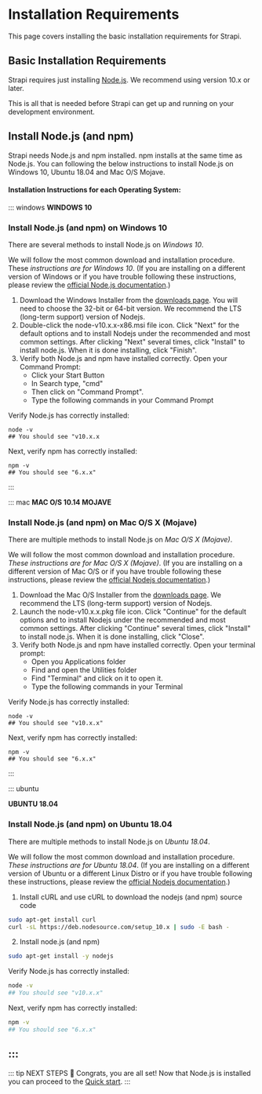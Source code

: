 # Installation Requirements

This page covers installing the basic installation requirements for Strapi.

## Basic Installation Requirements

Strapi requires just installing [Node.js](https://nodejs.org). We recommend using version 10.x or later.

This is all that is needed before Strapi can get up and running on your development environment.

## Install Node.js (and npm)

Strapi needs Node.js and npm installed. npm installs at the same time as Node.js. You can following the below instructions to install Node.js on Windows 10, Ubuntu 18.04 and Mac O/S Mojave.

#### Installation Instructions for each Operating System:

::: windows
**WINDOWS 10**

### Install Node.js (and npm) on Windows 10

There are several methods to install Node.js on _Windows 10_.

We will follow the most common download and installation procedure. These _instructions are for Windows 10_. (If you are installing on a different version of Windows or if you have trouble following these instructions, please review the [official Node.js documentation](https://nodejs.org/en/docs/).)

1. Download the Windows Installer from the [downloads page](https://nodejs.org/en/download/). You will need to choose the 32-bit or 64-bit version. We recommend the LTS (long-term support) version of Nodejs.
2. Double-click the node-v10.x.x-x86.msi file icon. Click "Next" for the default options and to install Nodejs under the recommended and most common settings. After clicking "Next" several times, click "Install" to install node.js. When it is done installing, click "Finish".
3. Verify both Node.js and npm have installed correctly. Open your Command Prompt:
   - Click your Start Button
   - In Search type, "cmd"
   - Then click on "Command Prompt".
   - Type the following commands in your Command Prompt

Verify Node.js has correctly installed:

```shell
node -v
## You should see "v10.x.x
```

Next, verify npm has correctly installed:

```shell
npm -v
## You should see "6.x.x"
```

:::

::: mac
**MAC O/S 10.14 MOJAVE**

### Install Node.js (and npm) on Mac O/S X (Mojave)

There are multiple methods to install Node.js on _Mac O/S X (Mojave)_.

We will follow the most common download and installation procedure. _These instructions are for Mac O/S X (Mojave)_. (If you are installing on a different version of Mac O/S or if you have trouble following these instructions, please review the [official Nodejs documentation](https://nodejs.org/en/docs/).)

1. Download the Mac O/S Installer from the [downloads page](https://nodejs.org/en/download/). We recommend the LTS (long-term support) version of Nodejs.
2. Launch the node-v10.x.x.pkg file icon. Click "Continue" for the default options and to install Nodejs under the recommended and most common settings. After clicking "Continue" several times, click "Install" to install node.js. When it is done installing, click "Close".
3. Verify both Node.js and npm have installed correctly. Open your terminal prompt:
   - Open you Applications folder
   - Find and open the Utilities folder
   - Find "Terminal" and click on it to open it.
   - Type the following commands in your Terminal

Verify Node.js has correctly installed:

```terminal
node -v
## You should see "v10.x.x"
```

Next, verify npm has correctly installed:

```terminal
npm -v
## You should see "6.x.x"
```

:::

::: ubuntu

**UBUNTU 18.04**

### Install Node.js (and npm) on Ubuntu 18.04

There are multiple methods to install Node.js on _Ubuntu 18.04_.

We will follow the most common download and installation procedure. _These instructions are for Ubuntu 18.04_. (If you are installing on a different version of Ubuntu or a different Linux Distro or if you have trouble following these instructions, please review the [official Nodejs documentation](https://nodejs.org/en/docs/).)

1. Install cURL and use cURL to download the nodejs (and npm) source code

```bash
sudo apt-get install curl
curl -sL https://deb.nodesource.com/setup_10.x | sudo -E bash -
```

2. Install node.js (and npm)

```bash
sudo apt-get install -y nodejs
```

Verify Node.js has correctly installed:

```bash
node -v
## You should see "v10.x.x"
```

Next, verify npm has correctly installed:

```bash
npm -v
## You should see "6.x.x"
```

## :::

::: tip NEXT STEPS
👏 Congrats, you are all set! Now that Node.js is installed you can proceed to the [Quick start](/3.0.0-beta.0/getting-started/quick-start.html).
:::
